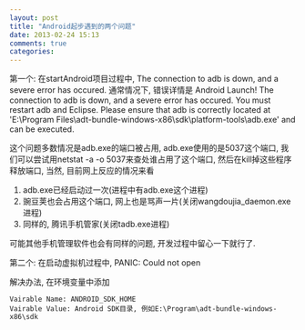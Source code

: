 ```yaml
---
layout: post
title: "Android起步遇到的两个问题"
date: 2013-02-24 15:13
comments: true
categories: 
---
```


第一个: 在startAndroid项目过程中, The connection to adb is down, and a severe error has occured.
通常情况下, 错误详情是
    Android Launch!
    The connection to adb is down, and a severe error has occured.
    You must restart adb and Eclipse.
    Please ensure that adb is correctly located at 'E:\Program Files\adt-bundle-windows-x86\sdk\platform-tools\adb.exe' and can be executed.

  这个问题多数情况是adb.exe的端口被占用, adb.exe使用的是5037这个端口, 我们可以尝试用netstat -a -o 5037来查处谁占用了这个端口, 然后在kill掉这些程序释放端口, 当然, 目前网上反应的情况来看

1. adb.exe已经启动过一次(进程中有adb.exe这个进程)
2. 豌豆荚也会占用这个端口, 网上也是骂声一片(关闭wangdoujia_daemon.exe进程)
3. 同样的, 腾讯手机管家(关闭tadb.exe进程)


可能其他手机管理软件也会有同样的问题, 开发过程中留心一下就行了.



第二个: 在启动虚拟机过程中, PANIC: Could not open

解决办法, 在环境变量中添加

    Vairable Name: ANDROID_SDK_HOME
    Vairable Value: Android SDK目录, 例如E:\Program\adt-bundle-windows-x86\sdk

